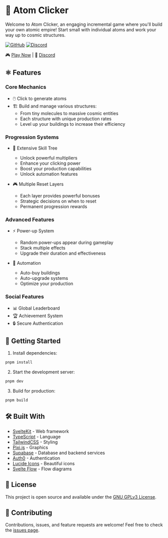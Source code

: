 # 🌟 Atom Clicker

Welcome to Atom Clicker, an engaging incremental game where you'll build your own atomic empire! Start small with individual atoms and work your way up to cosmic structures.

[![GitHub](https://img.shields.io/github/stars/Ayfri/Atom-Clicker-Svelte?style=social)](https://github.com/Ayfri/Atom-Clicker-Svelte)
[![Discord](https://img.shields.io/discord/493478524133572610?style=flat&logo=discord&logoColor=white&label=discord&color=5865F2)](https://discord.gg/BySjRNQ9Je)

🎮 [Play Now](https://atom-clicker.ayfri.com) | 💬 [Discord](https://discord.gg/BySjRNQ9Je)

## ⚛️ Features

### Core Mechanics
- 🖱️ Click to generate atoms
- 🏗️ Build and manage various structures:
  - From tiny molecules to massive cosmic entities
  - Each structure with unique production rates
  - Level up your buildings to increase their efficiency

### Progression Systems
- 🌳 Extensive Skill Tree
  - Unlock powerful multipliers
  - Enhance your clicking power
  - Boost your production capabilities
  - Unlock automation features

- 🎮 Multiple Reset Layers
  - Each layer provides powerful bonuses
  - Strategic decisions on when to reset
  - Permanent progression rewards

### Advanced Features
- ⚡ Power-up System
  - Random power-ups appear during gameplay
  - Stack multiple effects
  - Upgrade their duration and effectiveness

- 🤖 Automation
  - Auto-buy buildings
  - Auto-upgrade systems
  - Optimize your production

### Social Features
- 📊 Global Leaderboard
- 🏆 Achievement System
- 🔒 Secure Authentication

## 🚀 Getting Started

1. Install dependencies:
```bash
pnpm install
```

2. Start the development server:
```bash
pnpm dev
```

3. Build for production:
```bash
pnpm build
```

## 🛠️ Built With
- [SvelteKit](https://kit.svelte.dev/) - Web framework
- [TypeScript](https://www.typescriptlang.org/) - Language
- [TailwindCSS](https://tailwindcss.com/) - Styling
- [Pixi.js](https://pixijs.com/) - Graphics
- [Supabase](https://supabase.com/) - Database and backend services
- [Auth0](https://auth0.com/) - Authentication
- [Lucide Icons](https://lucide.dev) - Beautiful icons
- [Svelte Flow](https://svelteflow.dev) - Flow diagrams

## 📝 License
This project is open source and available under the [GNU GPLv3 License](LICENSE).

## 🤝 Contributing
Contributions, issues, and feature requests are welcome! Feel free to check the [issues page](https://github.com/Ayfri/Atom-Clicker-Svelte/issues).

